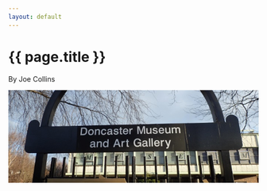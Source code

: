 ```yaml
---
layout: default
---
```

# {{ page.title }}

By Joe Collins

![Doncaster Museum](/img/DoncasterMuseum.jpg)

